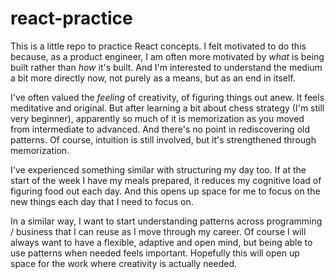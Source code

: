# react-practice

This is a little repo to practice React concepts. I felt motivated to do this because, as a product engineer, I am often more motivated by _what_ is being built rather than _how_ it's built. And I'm interested to understand the medium a bit more directly now, not purely as a means, but as an end in itself.

I've often valued the _feeling_ of creativity, of figuring things out anew. It feels meditative and original. But after learning a bit about chess strategy (I'm still very beginner), apparently so much of it is memorization as you moved from intermediate to advanced. And there's no point in rediscovering old patterns. Of course, intuition is still involved, but it's strengthened through memorization.

I've experienced something similar with structuring my day too. If at the start of the week I have my meals prepared, it reduces my cognitive load of figuring food out each day. And this opens up space for me to focus on the new things each day that I need to focus on.

In a similar way, I want to start understanding patterns across programming / business that I can reuse as I move through my career. Of course I will always want to have a flexible, adaptive and open mind, but being able to use patterns when needed feels important. Hopefully this will open up space for the work where creativity is actually needed.
